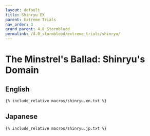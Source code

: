 ```yaml
---
layout: default
title: Shinryu EX
parent: Extreme Trials
nav_order: 3
grand_parent: 4.0 Stormblood
permalink: /4.0_stormblood/extreme_trials/shinryu/
---
```


# The Minstrel's Ballad: Shinryu's Domain

## English
```
{% include_relative macros/shinryu.en.txt %}
```

## Japanese
```
{% include_relative macros/shinryu.jp.txt %}
```

<script data-goatcounter="https://tuufless.goatcounter.com/count"
        async src="//gc.zgo.at/count.js"></script>
